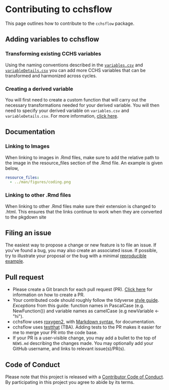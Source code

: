 # Contributing to cchsflow

This page outlines how to contribute to the `cchsflow` package. 

## Adding variables to cchsflow

### Transforming existing CCHS variables

Using the naming conventions described in the [`variables.csv`](https://big-life-lab.github.io/cchsflow/articles/variablesSheet.html) and [`variableDetails.csv`](https://big-life-lab.github.io/cchsflow/articles/variableDetails.html) you can add more CCHS variables that can be transformed and harmonized across cycles.

### Creating a derived variable

You will first need to create a custom function that will carry out the necessary transformations needed for your derived variable. You will then need to specify your derived variable on `variables.csv` and `variableDetails.csv`. For more information, [click here]('~../Vignettes/howtoaddvariables.html').

## Documentation


### Linking to Images

When linking to images in .Rmd files, make sure to add the relative path to the image in the resource_files section of the .Rmd file. An example is given below,

```YAML
resource_files:
  - ../man/figures/coding.png
```

### Linking to other .Rmd files

When linking to other .Rmd files make sure their extension is changed to .html. This ensures that the links continue to work when they are converted to the pkgdown site


## Filing an issue

The easiest way to propose a change or new feature is to file an issue. If you've found a
bug, you may also create an associated issue. If possible, try to illustrate your proposal or the bug with a minimal [reproducible example](https://www.tidyverse.org/help/#reprex).

## Pull request

*  Please create a Git branch for each pull request (PR). [Click here](https://help.github.com/en/articles/creating-a-pull-request-from-a-fork) for information on how to create a PR.
*  Your contributed code should roughly follow the tidyverse [style guide](http://style.tidyverse.org). _Exceptions_ from this guide: function names in PascalCase (e.g. NewFunction()) and variable names as camelCase (e.g newVariable <- "hi").
*  cchsflow uses [roxygen2](https://cran.r-project.org/package=roxygen2), with
[Markdown syntax](https://cran.r-project.org/web/packages/roxygen2/vignettes/markdown.html),
for documentation.
*  cchsflow uses [testthat](https://cran.r-project.org/package=testthat) (TBA). Adding tests to the PR makes it easier for me to merge your PR into the code base.
*  If your PR is a user-visible change, you may add a bullet to the top of `NEWS.md` describing the changes made. You may optionally add your GitHub username, and links to relevant issue(s)/PR(s).

## Code of Conduct

Please note that this project is released with a [Contributor Code of Conduct](CODE_OF_CONDUCT.md). By participating in this project you agree to
abide by its terms.
